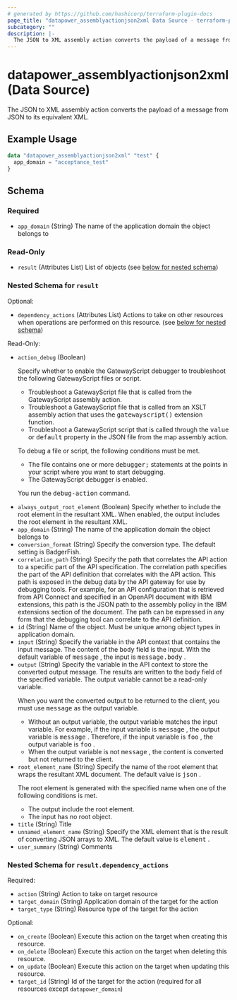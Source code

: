 ```yaml
---
# generated by https://github.com/hashicorp/terraform-plugin-docs
page_title: "datapower_assemblyactionjson2xml Data Source - terraform-provider-datapower"
subcategory: ""
description: |-
  The JSON to XML assembly action converts the payload of a message from JSON to its equivalent XML.
---
```


# datapower_assemblyactionjson2xml (Data Source)

The JSON to XML assembly action converts the payload of a message from JSON to its equivalent XML.

## Example Usage

```terraform
data "datapower_assemblyactionjson2xml" "test" {
  app_domain = "acceptance_test"
}
```

<!-- schema generated by tfplugindocs -->
## Schema

### Required

- `app_domain` (String) The name of the application domain the object belongs to

### Read-Only

- `result` (Attributes List) List of objects (see [below for nested schema](#nestedatt--result))

<a id="nestedatt--result"></a>
### Nested Schema for `result`

Optional:

- `dependency_actions` (Attributes List) Actions to take on other resources when operations are performed on this resource. (see [below for nested schema](#nestedatt--result--dependency_actions))

Read-Only:

- `action_debug` (Boolean) <p>Specify whether to enable the GatewayScript debugger to troubleshoot the following GatewayScript files or script.</p><ul><li>Troubleshoot a GatewayScript file that is called from the GatewayScript assembly action.</li><li>Troubleshoot a GatewayScript file that is called from an XSLT assembly action that uses the <tt>gatewayscript()</tt> extension function.</li><li>Troubleshoot a GatewayScript script that is called through the <tt>value</tt> or <tt>default</tt> property in the JSON file from the map assembly action.</li></ul><p>To debug a file or script, the following conditions must be met.</p><ul><li>The file contains one or more <tt>debugger;</tt> statements at the points in your script where you want to start debugging.</li><li>The GatewayScript debugger is enabled.</li></ul><p>You run the <tt>debug-action</tt> command.</p>
- `always_output_root_element` (Boolean) Specify whether to include the root element in the resultant XML. When enabled, the output includes the root element in the resultant XML.
- `app_domain` (String) The name of the application domain the object belongs to
- `conversion_format` (String) Specify the conversion type. The default setting is BadgerFish.
- `correlation_path` (String) Specify the path that correlates the API action to a specific part of the API specification. The correlation path specifies the part of the API definition that correlates with the API action. This path is exposed in the debug data by the API gateway for use by debugging tools. For example, for an API configuration that is retrieved from API Connect and specified in an OpenAPI document with IBM extensions, this path is the JSON path to the assembly policy in the IBM extensions section of the document. The path can be expressed in any form that the debugging tool can correlate to the API definition.
- `id` (String) Name of the object. Must be unique among object types in application domain.
- `input` (String) Specify the variable in the API context that contains the input message. The content of the <tt>body</tt> field is the input. With the default variable of <tt>message</tt> , the input is <tt>message.body</tt> .
- `output` (String) Specify the variable in the API context to store the converted output message. The results are written to the <tt>body</tt> field of the specified variable. The output variable cannot be a read-only variable. <p>When you want the converted output to be returned to the client, you must use <tt>message</tt> as the output variable.</p><ul><li>Without an output variable, the output variable matches the input variable. For example, if the input variable is <tt>message</tt> , the output variable is <tt>message</tt> . Therefore, if the input variable is <tt>foo</tt> , the output variable is <tt>foo</tt> .</li><li>When the output variable is not <tt>message</tt> , the content is converted but not returned to the client.</li></ul>
- `root_element_name` (String) Specify the name of the root element that wraps the resultant XML document. The default value is <tt>json</tt> . <p>The root element is generated with the specified name when one of the following conditions is met.</p><ul><li>The output include the root element.</li><li>The input has no root object.</li></ul>
- `title` (String) Title
- `unnamed_element_name` (String) Specify the XML element that is the result of converting JSON arrays to XML. The default value is <tt>element</tt> .
- `user_summary` (String) Comments

<a id="nestedatt--result--dependency_actions"></a>
### Nested Schema for `result.dependency_actions`

Required:

- `action` (String) Action to take on target resource
- `target_domain` (String) Application domain of the target for the action
- `target_type` (String) Resource type of the target for the action

Optional:

- `on_create` (Boolean) Execute this action on the target when creating this resource.
- `on_delete` (Boolean) Execute this action on the target when deleting this resource.
- `on_update` (Boolean) Execute this action on the target when updating this resource.
- `target_id` (String) Id of the target for the action (required for all resources except `datapower_domain`)
